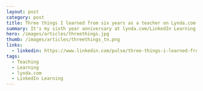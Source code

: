 ```yaml
---
layout: post
category: post
title: Three things I learned from six years as a teacher on Lynda.com
summary: It's my sixth year anniversary at lynda.com/LinkedIn Learning and milestones come with some reflection, so I wanted to share with you some of the things I've learned over the years. Although these are specific to my experience, I think you'll be able to relate to these and maybe share something you've learned from your own.
hero: /images/articles/threethings.jpg
thumb: /images/articles/threethings_tn.png
links:
  - linkedin: https://www.linkedin.com/pulse/three-things-i-learned-from-six-years-teacher-ray-villalobos
tags:
  - Teaching
  - Learning
  - lynda.com
  - LinkedIn Learning
---
```


